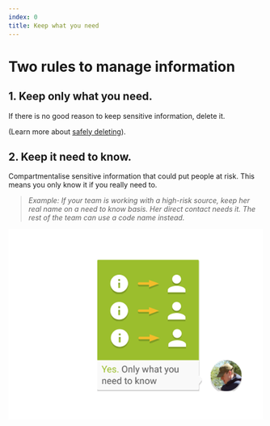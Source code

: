 ```yaml
---
index: 0
title: Keep what you need
---
```

# Two rules to manage information 

## 1. Keep only what you need.

If there is no good reason to keep sensitive information, delete it. 

(Learn more about [safely deleting](umbrella://lesson/safely-deleting)).

## 2. Keep it need to know.

Compartmentalise sensitive information that could put people at risk. This means you only know it if you really need to. 

> *Example: If your team is working with a high-risk source, keep her real name on a need to know basis. Her direct contact needs it. The rest of the team can use a code name instead.*

![image](managing_information1.png)